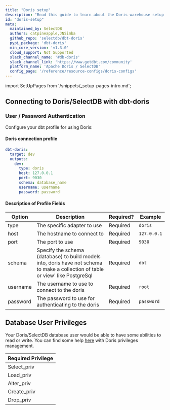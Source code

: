 ```yaml
---
title: "Doris setup"
description: "Read this guide to learn about the Doris warehouse setup in dbt."
id: "doris-setup"
meta:
  maintained_by: SelectDB
  authors: catpineapple,JNSimba
  github_repo: 'selectdb/dbt-doris'
  pypi_package: 'dbt-doris'
  min_core_version: 'v1.3.0'
  cloud_support: Not Supported
  slack_channel_name: '#db-doris'
  slack_channel_link: 'https://www.getdbt.com/community'
  platform_name: 'Apache Doris / SelectDB'
  config_page: '/reference/resource-configs/doris-configs'
---
```


import SetUpPages from '/snippets/_setup-pages-intro.md';

<SetUpPages meta={frontMatter.meta} />


## Connecting to Doris/SelectDB with **dbt-doris**

### User / Password Authentication

Configure your dbt profile for using Doris:

#### Doris connection profile
<File name='profiles.yml'>

```yaml
dbt-doris:
  target: dev
  outputs:
    dev:
      type: doris
      host: 127.0.0.1
      port: 9030
      schema: database_name
      username: username
      password: password

```

</File>

#### Description of Profile Fields

| Option   | Description                                                                                                                      | Required? | Example     |
|----------|----------------------------------------------------------------------------------------------------------------------------------|-----------|-------------|
| type     | The specific adapter to use                                                                                                      | Required  | `doris`     |
| host     | The hostname to connect to                                                                                                       | Required  | `127.0.0.1` |
| port     | The port to use                                                                                                                  | Required  | `9030`      |
| schema   | Specify the schema (database) to build models into, doris have not schema to make a collection of table or view' like PostgreSql | Required  | `dbt`       |
| username | The username to use to connect to the doris                                                                                      | Required  | `root`      |
| password | The password to use for authenticating to the doris                                                                              | Required  | `password`  |

## Database User Privileges

Your Doris/SelectDB database user would be able to have some abilities to read or write.
You can find some help [here](https://doris.apache.org/docs/admin-manual/privilege-ldap/user-privilege) with Doris privileges management.

| Required Privilege |
|--------------------|
| Select_priv        |
| Load_priv          |
| Alter_priv         |
| Create_priv        |
| Drop_priv          |
